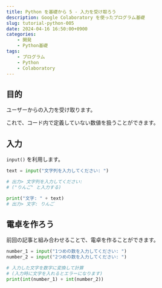 ```yaml
---
title: Python を基礎から 5 - 入力を受け取ろう
description: Google Colaboratory を使ったプログラム基礎
slug: tutorial-python-005
date: 2024-04-16 16:50:00+0900
categories:
    - 開発
    - Python基礎
tags:
    - プログラム
    - Python
    - Colaboratory
---
```


## 目的
ユーザーからの入力を受け取ります。

これで、コード内で定義していない数値を扱うことができます。

## 入力
`input()` を利用します。

```python
text = input("文字列を入力してください: ")

# 出力> 文字列を入力してください: 
# ("りんご" と入力する)

print("文字: " + text)
# 出力> 文字: りんご
```

## 電卓を作ろう
前回の記事と組み合わせることで、電卓を作ることができます。

```python
number_1 = input("1つめの数を入力してください: ")
number_2 = input("2つめの数を入力してください: ")

# 入力した文字を数字に変換して計算
# (入力時に文字を入れるとエラーになります)
print(int(number_1) + int(number_2))
```
